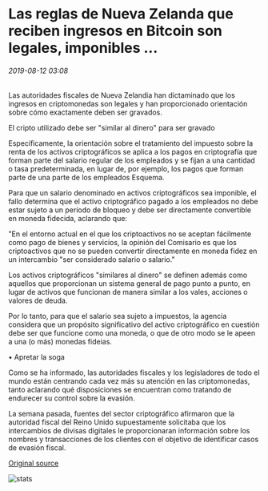 # Las reglas de Nueva Zelanda que reciben ingresos en Bitcoin son legales, imponibles ...

###### 2019-08-12 03:08

Las autoridades fiscales de Nueva Zelandia han dictaminado que los ingresos en criptomonedas son legales y han proporcionado orientación sobre cómo exactamente deben ser gravados.

El cripto utilizado debe ser "similar al dinero" para ser gravado

Específicamente, la orientación sobre el tratamiento del impuesto sobre la renta de los activos criptográficos se aplica a los pagos en criptografía que forman parte del salario regular de los empleados y se fijan a una cantidad o tasa predeterminada, en lugar de, por ejemplo, los pagos que forman parte de una parte de los empleados Esquema.

Para que un salario denominado en activos criptográficos sea imponible, el fallo determina que el activo criptográfico pagado a los empleados no debe estar sujeto a un período de bloqueo y debe ser directamente convertible en moneda fidecida, aclarando que:

"En el entorno actual en el que los criptoactivos no se aceptan fácilmente como pago de bienes y servicios, la opinión del Comisario es que los criptoactivos que no se pueden convertir directamente en moneda fidez en un intercambio "ser considerado salario o salario."

Los activos criptográficos "similares al dinero" se definen además como aquellos que proporcionan un sistema general de pago punto a punto, en lugar de activos que funcionan de manera similar a los vales, acciones o valores de deuda.

Por lo tanto, para que el salario sea sujeto a impuestos, la agencia considera que un propósito significativo del activo criptográfico en cuestión debe ser que funcione como una moneda, o que de otro modo se le apeen a una (o más) monedas fideias.

• Apretar la soga

Como se ha informado, las autoridades fiscales y los legisladores de todo el mundo están centrando cada vez más su atención en las criptomonedas, tanto aclarando qué disposiciones se encuentran como tratando de endurecer su control sobre la evasión.

La semana pasada, fuentes del sector criptográfico afirmaron que la autoridad fiscal del Reino Unido supuestamente solicitaba que los intercambios de divisas digitales le proporcionaran información sobre los nombres y transacciones de los clientes con el objetivo de identificar casos de evasión fiscal.

[Original source](https://cointelegraph.com/news/new-zealand-rules-receiving-income-in-bitcoin-is-legal-taxable)

![stats](https://c.statcounter.com/11760860/0/a89fa40b/1/ "stats")